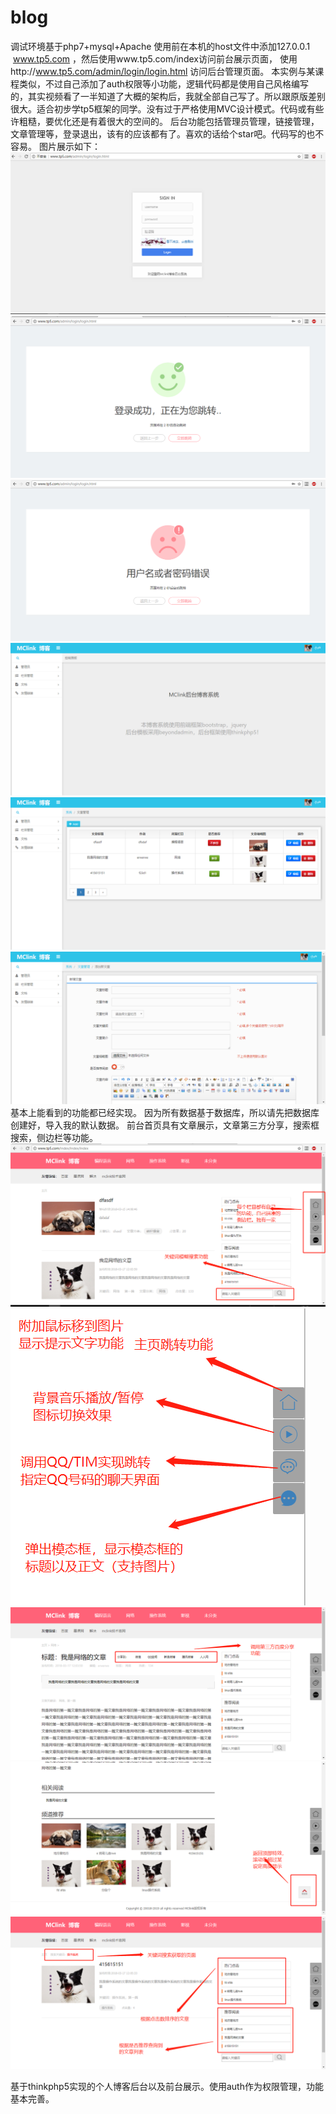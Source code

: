 # blog
调试环境基于php7+mysql+Apache
使用前在本机的host文件中添加127.0.0.1    www.tp5.com ，然后使用www.tp5.com/index访问前台展示页面，
使用http://www.tp5.com/admin/login/login.html  访问后台管理页面。
本实例与某课程类似，不过自己添加了auth权限等小功能，逻辑代码都是使用自己风格编写的，其实视频看了一半知道了大概的架构后，我就全部自己写了。所以跟原版差别很大。适合初步学tp5框架的同学。没有过于严格使用MVC设计模式。代码或有些许粗糙，要优化还是有着很大的空间的。
后台功能包括管理员管理，链接管理，文章管理等，登录退出，该有的应该都有了。喜欢的话给个star吧。代码写的也不容易。
图片展示如下：
![](https://github.com/lujinzhong/blog/blob/master/image/后台登录界面.jpg)
![](https://github.com/lujinzhong/blog/blob/master/image/统一成功跳转页面.jpg)
![](https://github.com/lujinzhong/blog/blob/master/image/统一错误跳转界面.jpg)
![](https://github.com/lujinzhong/blog/blob/master/image/后台首页.jpg)
![](https://github.com/lujinzhong/blog/blob/master/image/文章管理界面.jpg)
![](https://github.com/lujinzhong/blog/blob/master/image/文章添加界面.jpg)
基本上能看到的功能都已经实现。
因为所有数据基于数据库，所以请先把数据库创建好，导入我的默认数据。
前台首页具有文章展示，文章第三方分享，搜索框搜索，侧边栏等功能。
![](https://github.com/lujinzhong/blog/blob/master/image/前台博客首页.jpg)
![](https://github.com/lujinzhong/blog/blob/master/image/侧边栏功能图片.jpg)
![](https://github.com/lujinzhong/blog/blob/master/image/文章内容详情1.jpg)
![](https://github.com/lujinzhong/blog/blob/master/image/文章内容详情2.jpg)
![](https://github.com/lujinzhong/blog/blob/master/image/搜索文章获取界面.jpg)

基于thinkphp5实现的个人博客后台以及前台展示。使用auth作为权限管理，功能基本完善。

<this is a test>
